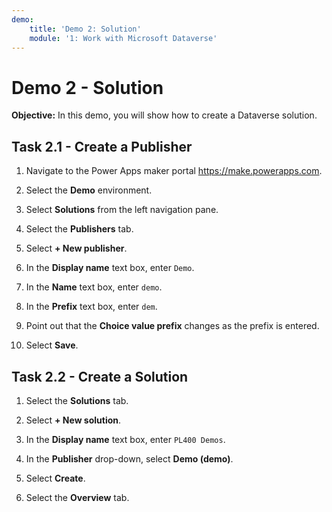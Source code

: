 ```yaml
---
demo:
    title: 'Demo 2: Solution'
    module: '1: Work with Microsoft Dataverse'
---
```


# Demo 2 - Solution

**Objective:** In this demo, you will show how to create a Dataverse solution.

## Task 2.1 - Create a Publisher

1. Navigate to the Power Apps maker portal <https://make.powerapps.com>.

1. Select the **Demo** environment.
1. Select **Solutions** from the left navigation pane.
1. Select the **Publishers** tab.
1. Select **+ New publisher**.
1. In the **Display name** text box, enter `Demo`.
1. In the **Name** text box, enter `demo`.
1. In the **Prefix** text box, enter `dem`.
1. Point out that the **Choice value prefix** changes as the prefix is entered.
1. Select **Save**.

## Task 2.2 - Create a Solution

1. Select the **Solutions** tab.

1. Select **+ New solution**.
1. In the **Display name** text box, enter `PL400 Demos`.
1. In the **Publisher** drop-down, select **Demo (demo)**.
1. Select **Create**.
1. Select the **Overview** tab.
